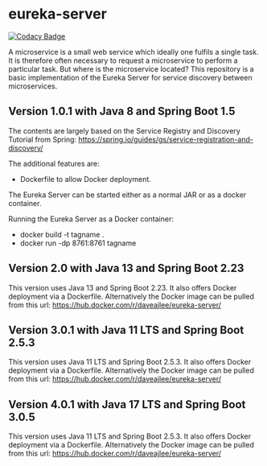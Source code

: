 # eureka-server

[![Codacy Badge](https://api.codacy.com/project/badge/Grade/bb51452469dd4349bdb87cc506a9963b)](https://app.codacy.com/manual/dave_33/eureka-server?utm_source=github.com&utm_medium=referral&utm_content=daveajlee/eureka-server&utm_campaign=Badge_Grade_Dashboard)

A microservice is a small web service which ideally one fulfils a single task. It is therefore often necessary to request a microservice to perform a particular task. But where is the microservice located? This repository is a basic implementation of the Eureka Server for service discovery between microservices.

## Version 1.0.1 with Java 8 and Spring Boot 1.5

The contents are largely based on the Service Registry and Discovery Tutorial from Spring:  <https://spring.io/guides/gs/service-registration-and-discovery/>

The additional features are:
*   Dockerfile to allow Docker deployment.

The Eureka Server can be started either as a normal JAR or as a docker container.

Running the Eureka Server as a Docker container:
*   docker build -t tagname .
*   docker run -dp 8761:8761 tagname

## Version 2.0 with Java 13 and Spring Boot 2.23

This version uses Java 13 and Spring Boot 2.23. It also offers Docker deployment via a Dockerfile. Alternatively the Docker image can be pulled from this url: <https://hub.docker.com/r/daveajlee/eureka-server/>

## Version 3.0.1 with Java 11 LTS and Spring Boot 2.5.3

This version uses Java 11 LTS and Spring Boot 2.5.3. It also offers Docker deployment via a Dockerfile. Alternatively the Docker image can be pulled from this url: <https://hub.docker.com/r/daveajlee/eureka-server/>

## Version 4.0.1 with Java 17 LTS and Spring Boot 3.0.5

This version uses Java 11 LTS and Spring Boot 2.5.3. It also offers Docker deployment via a Dockerfile. Alternatively the Docker image can be pulled from this url: <https://hub.docker.com/r/daveajlee/eureka-server/>
